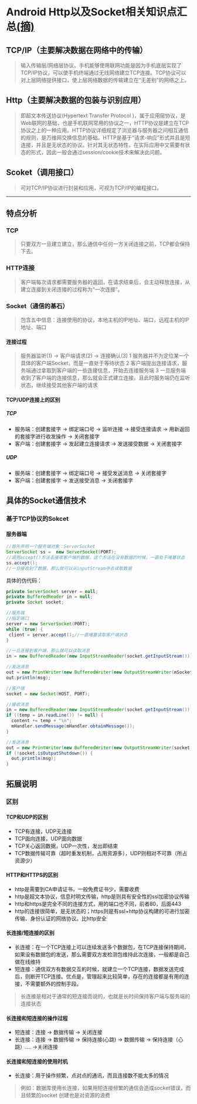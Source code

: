 # Android Http以及Socket相关知识点汇总[(摘)](https://www.cnblogs.com/nathan909/p/5355477.html)

## TCP/IP（主要解决数据在网络中的传输）
>输入传输层/网络层协议。手机能够使用联网功能是因为手机底层实现了TCP/IP协议，可以使手机终端通过无线网络建立TCP连接。TCP协议可以对上层网络提供接口，使上层网络数据的传输建立在“无差别”的网络之上。
## Http（主要解决数据的包装与识别应用）
>即超文本传送协议(Hypertext Transfer Protocol )，属于应用层协议，是Web联网的基础，也是手机联网常用的协议之一，HTTP协议是建立在TCP协议之上的一种应用。HTTP协议详细规定了浏览器与服务器之间相互通信的规则，是万维网交换信息的基础。HTTP是基于“请求-响应”形式并且是短连接，并且是无状态的协议。针对其无状态特性，在实际应用中又需要有状态的形式，因此一般会通过session/cookie技术来解决此问题。
## Scoket（调用接口）
>可对TCP/IP协议进行封装和应用，可视为TCP/IP的编程接口。
***
## 特点分析
### TCP
>只要双方一旦建立建立，那么通信中任何一方关闭连接之前，TCP都会保持下去。
### HTTP连接
>客户端每次请求都需要服务器的返回，在请求结束后，会主动释放连接，从建立连接到关闭连接的过程称为“一次连接”。
### Socket（通信的基石）
>包含五中信息：连接使用的协议，本地主机的IP地址、端口，远程主机的IP地址、端口
#### 连接过程
>服务器监听(1) -> 客户端请求(2) -> 连接确认(3)
1 服务器并不为定位某一个具体的客户端Socket，而是一直处于等待状态
2 客户端提出连接请求，服务端通过拿取到客户端的一些连接信息，开始去连接服务端
3 一旦服务端收到了客户端的连接信息，那么就会正式建立连接。且此时服务端仍在监听状态，继续接受其他客户端的请求
#### TCP/UDP连接上的区别
##### TCP
* 服务端：创建套接字 -> 绑定端口号 -> 监听连接 -> 接受连接请求 -> 用新返回的套接字进行收发操作 -> 关闭套接字
* 客户端：创建套接字 -> 发起建立连接请求 -> 发送接受数据 -> 关闭套接字
##### UDP
* 服务端：创建套接字 -> 绑定端口号 -> 接受发送消息 -> 关闭套接字
* 客户端：创建套接字 -> 发送接受消息 -> 关闭套接字
## 具体的Socket通信技术
### 基于TCP协议的Sokcet
#### 服务器端
```java
//首先声明一个服务端对象：ServerSocket
ServerSocket ss =  new ServerSocket(PORT);
//调用accept()方法去接收客户端的数据，这个方法在没有数据的时候，一直处于堵塞状态
ss.accept();
//一旦接收到了数据，那么就可以从inputStream中去读取数据
```
具体的伪代码：
```java
private ServerSocket server = null;
private BufferedReader in = null;
private Socket socket;

//服务端
//指定端口
server = new ServerSocket(PORT);
while (true) {
 client = server.accept();//一直堵塞读取客户端状态
}

//一旦连接到客户端，那么就可以读取消息
in = new BufferedReader(new InputStreamReader(socket.getInputStream()));

//发送消息
out = new PrintWriter(new BufferedWriter(new OutputStreamWriter(mSocket.getOutputStream())), true);
out.println(msg);

//客户端
socket = new Socket(HOST, PORT);

//接收消息
in = new BufferedReader(new InputStreamReader(socket.getInputStream()));
if ((temp = in.readLine()) != null) {
  content += temp + "\n";
  mHandler.sendMessage(mHandler.obtainMessage());
}

//发送消息
out = new PrintWriter(new BufferedWriter(new OutputStreamWriter(socket.getOutputStream())), true);
if (!socket.isOutputShutdown()) {
  out.println(msg);
}
```
## 拓展说明
### 区别
#### TCP和UDP的区别
* TCP有连接，UDP无连接
* TCP面向连接，UDP面向数据
* TCP关心返回数据，UDP一次性，发出即结束
* TCP数据传输可靠（超时重发机制，占用资源多），UDP则相对不可靠（所占资源少）
#### HTTP和HTTPS的区别
* http是需要到CA申请证书，一般免费证书少，需要收费
* http是超文本协议，信息时明文传输，http是则具有安全性的ssl加密协议传输
* http和https是完全不同的连接方式，用的端口也不同，前者80，后面443
* http的连接很简单，是无状态的；https则是有ssl+http协议构建的可进行加密传输、身份认证的网络协议。比http安全
#### 长连接/短连接的区别
* 长连接：在一个TCP连接上可以连续发送多个数据包，在TCP连接保持期间，如果没有数据包的发送，那么需要双方发检测包维持此次连接，一般都是自己做在线维持
* 短连接：通信双方有数据交互的时候，就建立一个TCP连接，数据发送完成后，则断开TCP连接。优点是，管理起来比较简单，存在的连接都是有用的连接，不需要额外的控制手段。
>长连接是相对于通常的短连接而说的，也就是长时间保持客户端与服务端的连接状态
#### 长连接和短连接的操作过程
* 短连接：连接 -> 数据传输 -> 关闭连接
* 长连接：连接 -> 数据传输 -> 保持连接(心跳) -> 数据传输 -> 保持连接（心跳）.... ->关闭连接
#### 长连接和短连接的使用时机
* 长连接：用于操作频繁，点对点的通讯，而且连接数不能太多的情况
>例如：数据库使用长连接，如果用短连接频繁的通信会造成socket错误，而且频繁的socket 创建也是对资源的浪费
